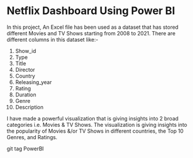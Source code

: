 # Netflix Dashboard Using Power BI
In this project, An Excel file has been used as a dataset that has stored different Movies and TV Shows starting from 2008 to 2021. There are different columns in this dataset like:-
1. Show_id
2. Type
3. Title
4. Director
5. Country
6. Releasing_year
7. Rating
8. Duration
9. Genre
10. Description

I have made a powerful visualization that is giving insights into 2 broad categories i.e. Movies & TV Shows. The visualization is giving insights into the popularity of Movies &/or TV Shows in different countries, the Top 10 Genres, and Ratings. 

git tag PowerBI 
